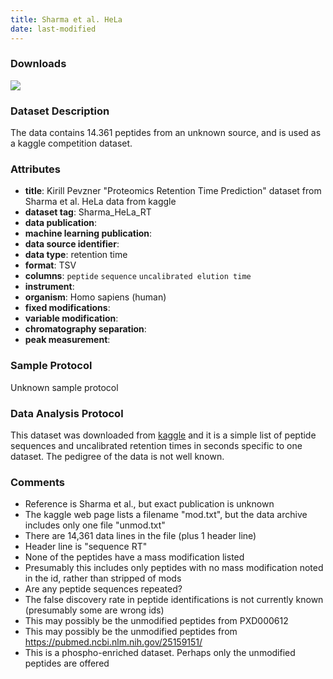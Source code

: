 ```yaml
---
title: Sharma et al. HeLa
date: last-modified
---
```


### Downloads
[![](https://img.shields.io/badge/download-full%20dataset-008080?style=flat-square)](https://www.kaggle.com/datasets/kirillpe/proteomics-retention-time-prediction/download?datasetVersionNumber=1)

### Dataset Description
The data contains 14.361 peptides from an unknown source, and is used as a kaggle competition dataset.

### Attributes
- **title**: Kirill Pevzner "Proteomics Retention Time Prediction" dataset from Sharma et al. HeLa data from kaggle
- **dataset tag**: Sharma_HeLa_RT
- **data publication**:  <unknown>
- **machine learning publication**: <unknown>
- **data source identifier**: <unknown>
- **data type**: retention time
- **format**: TSV
- **columns**: `peptide` `sequence` `uncalibrated elution time`
- **instrument**:  <unknown>
- **organism**: Homo sapiens (human)
- **fixed modifications**: <unknown>
- **variable modification**: <unknown>
- **chromatography separation**:  <unknown>
- **peak measurement**: <unknown>


### Sample Protocol
Unknown sample protocol

### Data Analysis Protocol
This dataset was downloaded from [kaggle](https://www.kaggle.com/datasets/kirillpe/proteomics-retention-time-prediction)
and it is a simple list of peptide sequences and uncalibrated retention times in seconds specific to one dataset.
The pedigree of the data is not well known.

### Comments
- Reference is Sharma et al., but exact publication is unknown
- The kaggle web page lists a filename "mod.txt", but the data archive includes only one file "unmod.txt"
- There are 14,361 data lines in the file (plus 1 header line)
- Header line is "sequence	RT"
- None of the peptides have a mass modification listed
- Presumably this includes only peptides with no mass modification noted in the id, rather than stripped of mods
- Are any peptide sequences repeated?
- The false discovery rate in peptide identifications is not currently known (presumably some are wrong ids)
- This may possibly be the unmodified peptides from PXD000612
- This may possibly be the unmodified peptides from https://pubmed.ncbi.nlm.nih.gov/25159151/
- This is a phospho-enriched dataset. Perhaps only the unmodified peptides are offered
